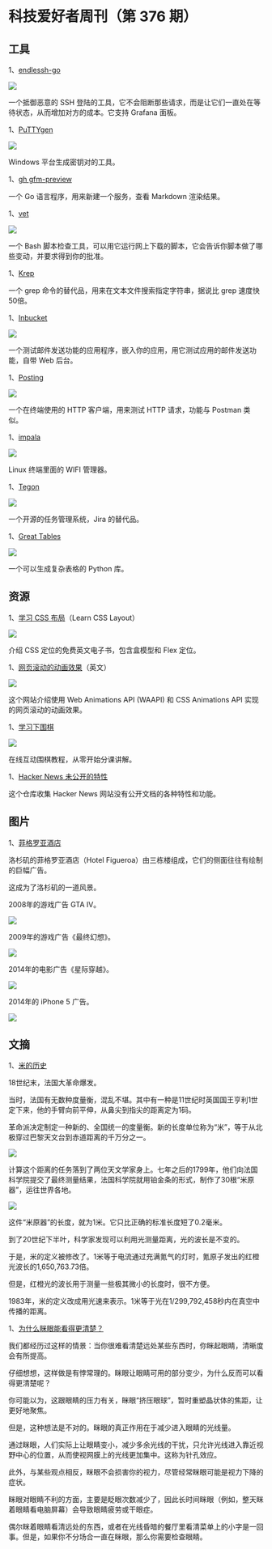 # 科技爱好者周刊（第 376 期）

## 工具

1、[endlessh-go](https://github.com/shizunge/endlessh-go)

![](https://cdn.beekka.com/blogimg/asset/202403/bg2024032905.webp)

一个抵御恶意的 SSH 登陆的工具，它不会阻断那些请求，而是让它们一直处在等待状态，从而增加对方的成本。它支持 Grafana 面板。

1、[PuTTYgen](https://puttykeyinfo.com/)

![](https://cdn.beekka.com/blogimg/asset/202403/bg2024033001.webp)

Windows 平台生成密钥对的工具。

1、[gh gfm-preview](https://github.com/thiagokokada/gh-gfm-preview)

一个 Go 语言程序，用来新建一个服务，查看 Markdown 渲染结果。


1、[vet](https://github.com/vet-run/vet)

![](https://cdn.beekka.com/blogimg/asset/202507/bg2025072420.webp)

一个 Bash 脚本检查工具，可以用它运行网上下载的脚本，它会告诉你脚本做了哪些变动，并要求得到你的批准。

1、[Krep](https://github.com/davidesantangelo/krep)

一个 grep 命令的替代品，用来在文本文件搜索指定字符串，据说比 grep 速度快50倍。

1、[Inbucket](https://inbucket.org/)

![](https://cdn.beekka.com/blogimg/asset/202407/bg2024070709.webp)

一个测试邮件发送功能的应用程序，嵌入你的应用，用它测试应用的邮件发送功能，自带 Web 后台。

1、[Posting](https://github.com/darrenburns/posting)

![](https://cdn.beekka.com/blogimg/asset/202407/bg2024070711.webp)

一个在终端使用的 HTTP 客户端，用来测试 HTTP 请求，功能与 Postman 类似。

1、[impala](https://github.com/pythops/impala)

![](https://cdn.beekka.com/blogimg/asset/202407/bg2024070810.webp)

Linux 终端里面的 WIFI 管理器。

1、[Tegon](https://github.com/tegonhq/tegon)

![](https://cdn.beekka.com/blogimg/asset/202407/bg2024070905.webp)

一个开源的任务管理系统，Jira 的替代品。

1、[Great Tables](https://github.com/posit-dev/great-tables)

![](https://cdn.beekka.com/blogimg/asset/202404/bg2024040402.webp)

一个可以生成复杂表格的 Python 库。

## 资源

1、[学习 CSS 布局](https://book.mixu.net/css/)（Learn CSS Layout）

![](https://cdn.beekka.com/blogimg/asset/202503/bg2025032901.webp)

介绍 CSS 定位的免费英文电子书，包含盒模型和 Flex 定位。

1、[网页滚动的动画效果](https://scroll-driven-animations.style/)（英文）

![](https://cdn.beekka.com/blogimg/asset/202502/bg2025021604.webp)

这个网站介绍使用 Web Animations API (WAAPI) 和 CSS Animations API 实现的网页滚动的动画效果。


1、[学习下围棋](https://online-go.com/learn-to-play-go)

![](https://cdn.beekka.com/blogimg/asset/202509/bg2025092903.webp)

在线互动围棋教程，从零开始分课讲解。

1、[Hacker News 未公开的特性](https://github.com/minimaxir/hacker-news-undocumented)

这个仓库收集 Hacker News 网站没有公开文档的各种特性和功能。

## 图片

1、[菲格罗亚酒店](https://www.instagram.com/p/DJpJZW8yoZd/)

洛杉矶的菲格罗亚酒店（Hotel Figueroa）由三栋楼组成，它们的侧面往往有绘制的巨幅广告。

这成为了洛杉矶的一道风景。

2008年的游戏广告 GTA IV。

![](https://cdn.beekka.com/blogimg/asset/202505/bg2025052512.webp)

2009年的游戏广告《最终幻想》。

![](https://cdn.beekka.com/blogimg/asset/202505/bg2025052513.webp)

2014年的电影广告《星际穿越》。

![](https://cdn.beekka.com/blogimg/asset/202505/bg2025052514.webp)

2014年的 iPhone 5 广告。

![](https://cdn.beekka.com/blogimg/asset/202505/bg2025052515.webp)

## 文摘


1、[米的历史](https://www.abc.net.au/news/science/2025-05-20/metre-treaty-anniversary-metric-system-measurement-metrology/105302024)

18世纪末，法国大革命爆发。

当时，法国有无数种度量衡，混乱不堪。其中有一种是11世纪时英国国王亨利1世定下来，他的手臂向前平伸，从鼻尖到指尖的距离定为1码。

革命派决定制定一种新的、全国统一的度量衡。新的长度单位称为“米”，等于从北极穿过巴黎天文台到赤道距离的千万分之一。

![](https://cdn.beekka.com/blogimg/asset/202505/bg2025052519.webp)

计算这个距离的任务落到了两位天文学家身上。七年之后的1799年，他们向法国科学院提交了最终测量结果，法国科学院就用铂金条的形式，制作了30根“米原器”，运往世界各地。

![](https://cdn.beekka.com/blogimg/asset/202505/bg2025052520.webp)

这件“米原器”的长度，就为1米。它只比正确的标准长度短了0.2毫米。

到了20世纪下半叶，科学家发现可以利用光测量距离，光的波长是不变的。

于是，米的定义被修改了。1米等于电流通过充满氪气的灯时，氪原子发出的红橙光波长的1,650,763.73倍。

但是，红橙光的波长用于测量一些极其微小的长度时，很不方便。

1983年，米的定义改成用光速来表示。1米等于光在1/299,792,458秒内在真空中传播的距离。

1、[为什么眯眼能看得更清楚？](https://www.mentalfloss.com/posts/why-does-squinting-help-you-see-better)

我们都经历过这样的情景：当你很难看清楚远处某些东西时，你眯起眼睛，清晰度会有所提高。

仔细想想，这样做是有悖常理的。眯眼让眼睛可用的部分变少，为什么反而可以看得更清楚呢？

你可能以为，这跟眼睛的压力有关，眯眼“挤压眼球”，暂时重塑晶状体的焦距，让更好地聚焦。

但是，这种想法是不对的。眯眼的真正作用在于减少进入眼睛的光线量。

通过眯眼，人们实际上让眼睛变小，减少多余光线的干扰，只允许光线进入靠近视野中心的位置，从而使视网膜上的光线更加集中。这称为针孔效应。

此外，与某些观点相反，眯眼不会损害你的视力，尽管经常眯眼可能是视力下降的症状。

眯眼对眼睛不利的方面，主要是眨眼次数减少了，因此长时间眯眼（例如，整天眯着眼睛看电脑屏幕）会导致眼睛疲劳或干眼症。

偶尔眯着眼睛看清远处的东西，或者在光线昏暗的餐厅里看清菜单上的小字是一回事。但是，如果你不分场合一直在眯眼，那么你需要检查眼睛。